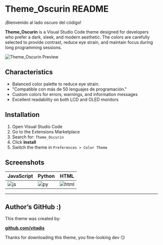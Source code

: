 # Theme_Oscurin README

¡Bienvenido al lado oscuro del código!

**Theme_Oscurin** is a Visual Studio Code theme designed for developers who prefer a dark, sleek, and modern aesthetic. The colors are carefully selected to provide contrast, reduce eye strain, and maintain focus during long programming sessions.

![Theme_Oscurin Preview](./preview.png)

## Characteristics

- Balanced color palette to reduce eye strain.
- "Compatible con más de 50 lenguajes de programación."
- Custom colors for errors, warnings, and information messages
- Excellent readability on both LCD and OLED monitors

## Installation

1. Open Visual Studio Code  
2. Go to the Extensions Marketplace  
3. Search for: `Theme_Oscurin`  
4. Click **Install**  
5. Switch the theme in `Preferences > Color Theme`

## Screenshots

| JavaScript | Python | HTML |
|------------|--------|------|
| ![js](./screenshots/js.png) | ![py](./screenshots/python.png) | ![html](./screenshots/html.png) |

---

## Author’s GitHub :)

This theme was created by:

**[github.com/vitadis](https://github.com/vitadis)**

Thanks for downloading this theme, you fine-looking dev 😏